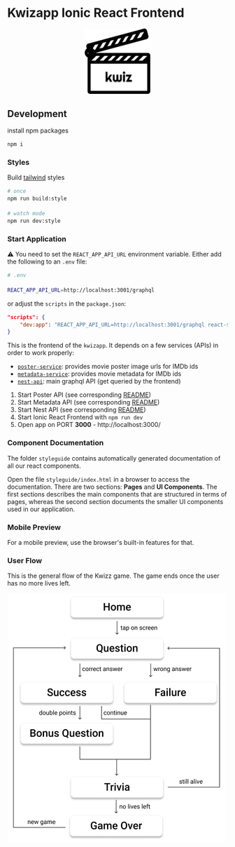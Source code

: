 # Kwizapp Ionic React Frontend

<p align="center">
  <a href="https://kwizapp.github.io" target="blank"><img src="public/assets/kwiz_logo.png" width="150" alt="Kwizapp Logo" /></a>
</p>

## Development

install npm packages

```bash
npm i
```

### Styles

Build [tailwind](https://tailwindcss.com/) styles

```bash
# once
npm run build:style

# watch mode
npm run dev:style
```

### Start Application

:warning: You need to set the `REACT_APP_API_URL` environment variable. Either add the following to an `.env` file:

```bash
# .env

REACT_APP_API_URL=http://localhost:3001/graphql
```

or adjust the `scripts` in the `package.json`:

```json
"scripts": {
    "dev:app": "REACT_APP_API_URL=http://localhost:3001/graphql react-scripts start",
}
```

This is the frontend of the `kwizapp`. It depends on a few services (APIs) in order to work properly:

- [`poster-service`](https://github.com/kwizapp/poster-service): provides movie poster image urls for IMDb ids
- [`metadata-service`](https://github.com/kwizapp/metadata-service): provides movie metadata for IMDb ids
- [`nest-api`](https://github.com/kwizapp/nest-api): main graphql API (get queried by the frontend)

1. Start Poster API (see corresponding [README](https://github.com/kwizapp/poster-service))
2. Start Metadata API (see corresponding [README](https://github.com/kwizapp/metadata-service))
3. Start Nest API (see corresponding [README](https://github.com/kwizapp/nest-api))
4. Start Ionic React Frontend with `npm run dev`
5. Open app on PORT **3000** - http://localhost:3000/

### Component Documentation

The folder `styleguide` contains automatically generated documentation of all our react components.

Open the file `styleguide/index.html` in a browser to access the documentation. There are two sections: **Pages** and **UI Components**. The first sections describes the main components that are structured in terms of pages, whereas the second section documents the smaller UI components used in our application.

### Mobile Preview

For a mobile preview, use the browser's built-in features for that.

### User Flow

This is the general flow of the Kwizz game. The game ends once the user has no more lives left.

![User Experience](public/assets/user-flow.png)
